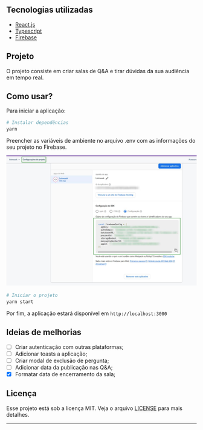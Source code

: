 ## Tecnologias utilizadas

- [React.js](https://pt-br.reactjs.org/)
- [Typescript](https://www.typescriptlang.org/)
- [Firebase](https://firebase.google.com/)

## Projeto
O projeto consiste em criar salas de Q&A e tirar dúvidas da sua audiência em tempo real.

## Como usar?
Para iniciar a aplicação: 
```sh
# Instalar dependências
yarn
```

Preencher as variáveis de ambiente no arquivo .env com as informações do seu projeto no Firebase.

![Configurações Firebase](./src/assets/images/firebase_readme.jpg?raw=true "Configurações Firebase")

```sh
# Iniciar o projeto
yarn start
```

Por fim, a aplicação estará disponível em `http://localhost:3000`

## Ideias de melhorias
- [ ] Criar autenticação com outras plataformas;
- [ ] Adicionar toasts a aplicação;
- [ ] Criar modal de exclusão de pergunta;
- [ ] Adicionar data da publicação nas Q&A;
- [X] Formatar data de encerramento da sala;

## Licença

Esse projeto está sob a licença MIT. Veja o arquivo [LICENSE](LICENSE) para mais detalhes.

---
